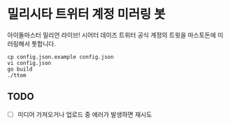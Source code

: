 # 밀리시타 트위터 계정 미러링 봇

아이돌마스터 밀리언 라이브! 시어터 데이즈 트위터 공식 계정의 트윗을 마스토돈에 미러링해서 툿합니다.

```
cp config.json.example config.json
vi config.json
go build
./ttom
```

## TODO
- [ ] 미디어 가져오거나 업로드 중 에러가 발생하면 재시도
